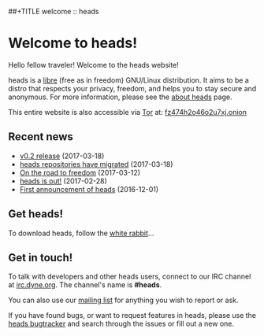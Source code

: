 ##+TITLE welcome :: heads

Welcome to heads!
=================

Hello fellow traveler! Welcome to the heads website!

heads is a [libre](https://en.wikipedia.org/wiki/Libre_software) (free
as in freedom) GNU/Linux distribution. It aims to be a distro that
respects your privacy, freedom, and helps you to stay secure and
anonymous. For more information, please see the [about heads](about.html)
page.

This entire website is also accessible via [Tor](https://torproject.org)
at: [fz474h2o46o2u7xj.onion](http://fz474h2o46o2u7xj.onion)

## Recent news

* [v0.2 release](/news/2017/03/release-02.html) (2017-03-18)
* [heads repositories have migrated](/news/2017/03/repo-migration.html) (2017-03-18)
* [On the road to freedom](/news/2017/03/on-the-road-to-freedom.html) (2017-03-12)
* [heads is out!](/news/2017/02/heads-is-out.html) (2017-02-28)
* [First announcement of heads](/news/2016/12/heads-announcement.html) (2016-12-01)


## Get heads!

To download heads, follow the [white rabbit](/download/)...


## Get in touch!

To talk with developers and other heads users, connect to
our IRC channel at [irc.dyne.org](https://irc.dyne.org/?channels=#heads).
The channel's name is **#heads**.

You can also use our
[mailing list](https://mailinglists.dyne.org/cgi-bin/mailman/listinfo/heads)
for anything you wish to report or ask.

If you have found bugs, or want to request features in heads, please use
the [heads bugtracker](https://github.com/headslive/bugtracker) and
search through the issues or fill out a new one.
